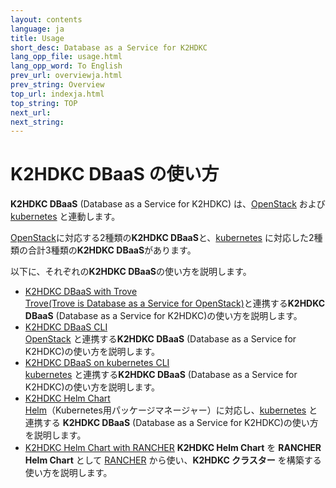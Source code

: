 ```yaml
---
layout: contents
language: ja
title: Usage
short_desc: Database as a Service for K2HDKC
lang_opp_file: usage.html
lang_opp_word: To English
prev_url: overviewja.html
prev_string: Overview
top_url: indexja.html
top_string: TOP
next_url: 
next_string: 
---
```


# K2HDKC DBaaS の使い方
**K2HDKC DBaaS** (Database as a Service for K2HDKC) は、[OpenStack](https://www.openstack.org/) および [kubernetes](https://kubernetes.io/ja/) と連動します。  

[OpenStack](https://www.openstack.org/)に対応する2種類の**K2HDKC DBaaS**と、[kubernetes](https://kubernetes.io/ja/) に対応した2種類の合計3種類の**K2HDKC DBaaS**があります。  

以下に、それぞれの**K2HDKC DBaaS**の使い方を説明します。

- [K2HDKC DBaaS with Trove](usage_troveja.html)  
[Trove(Trove is Database as a Service for OpenStack)](https://wiki.openstack.org/wiki/Trove)と連携する**K2HDKC DBaaS** (Database as a Service for K2HDKC)の使い方を説明します。  
- [K2HDKC DBaaS CLI](usage_clija.html)  
[OpenStack](https://www.openstack.org/) と連携する**K2HDKC DBaaS** (Database as a Service for K2HDKC)の使い方を説明します。  
- [K2HDKC DBaaS on kubernetes CLI](usage_k8s_clija.html)  
[kubernetes](https://kubernetes.io/ja/) と連携する**K2HDKC DBaaS** (Database as a Service for K2HDKC)の使い方を説明します。  
- [K2HDKC Helm Chart](usage_helm_chartja.html)  
[Helm](https://helm.sh/ja/)（Kubernetes用パッケージマネージャー）に対応し、[kubernetes](https://kubernetes.io/ja/) と連携する **K2HDKC DBaaS** (Database as a Service for K2HDKC)の使い方を説明します。  
- [K2HDKC Helm Chart with RANCHER](usage_rancher_helm_chartja.html)
**K2HDKC Helm Chart** を **RANCHER Helm Chart** として [RANCHER](https://www.rancher.co.jp/) から使い、**K2HDKC クラスター** を構築する使い方を説明します。  
